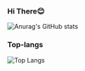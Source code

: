 ### Hi There😊
![Anurag's GitHub stats](https://github-readme-stats.vercel.app/api?username=codingbeom&show_icons=true&theme=monokai)
### Top-langs
![Top Langs](https://github-readme-stats.vercel.app/api/top-langs/?username=codingbeom&theme=monokai&card_width=500)


<!--
**codingbeom/codingbeom** is a ✨ _special_ ✨ repository because its `README.md` (this file) appears on your GitHub profile.

Here are some ideas to get you started:

- 🔭 I’m currently working on ...
- 🌱 I’m currently learning ...
- 👯 I’m looking to collaborate on ...
- 🤔 I’m looking for help with ...
- 💬 Ask me about ...
- 📫 How to reach me: ...
- 😄 Pronouns: ...
- ⚡ Fun fact: ...
-->
